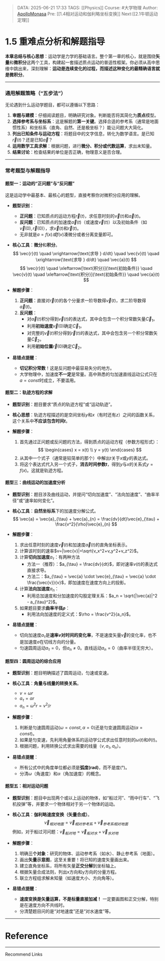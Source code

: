 > DATA: 2025-06-21 17:33
> TAGS: [[Physics]]
> Course: #大学物理
> Author: [ApolloMonasa](https://github.com/ApolloMonasa)
> Pre: [[1.4相对运动和伽利略坐标变换]]
> Next:[[2.1牛顿运动定理]]

# **1.5 重难点分析和解题指导**

**本章总结与核心思想**：运动学是力学的基础语言。整个第一章的核心，就是围绕**矢量**和**微积分**这两个工具，构建起一套描述质点运动的普适性框架。你必须从高中思维中跳出来，深刻理解：**运动是连续变化的过程，而描述这种变化的最精确语言就是微积分**。

---

### **通用解题策略（“五步法”）**

无论遇到什么运动学题目，都可以遵循以下思路：
1.  **审题与建模**：仔细阅读题目，明确研究对象。判断能否将其简化为**质点**模型。
2.  **选择参考系与坐标系**：这是解题的**第一关键**。选择合适的参考系（通常是地面惯性系）和坐标系（直角、自然、还是极坐标？）能让问题大大简化。
3.  **列出已知条件与运动方程**：将题目中的文字信息，转化为数学语言。是已知$\vec{r}(t)$？还是已知$\vec{a}$？
4.  **运用数学工具求解**：根据问题，进行**微分、积分或代数运算**，求出未知量。
5.  **结果讨论**：检查结果的单位是否正确，物理意义是否合理。

---

### **常考题型与解题指导**

#### **题型一：运动的“正问题”与“反问题”**

这是运动学中最基本、最核心的题型，直接考察你对微积分应用的理解。

*   **题型识别**：
    *   **正问题**：已知质点的运动方程$\vec{r}(t)$，求任意时刻的$\vec{v}(t)$和$\vec{a}(t)$。
    *   **反问题**：已知质点的加速度$\vec{a}(t)$（或速度$\vec{v}(t)$）以及初始条件（如$\vec{v}(0), \vec{r}(0)$），求$\vec{v}(t)$和$\vec{r}(t)$。
    * 无非就是$a=f(x)或f(v)$凑微分或者分离变量即可。

*   **核心工具**：**微分**和**积分**。
    $$ \vec{r}(t) \quad \xrightarrow{\text{求导 } d/dt} \quad \vec{v}(t) \quad \xrightarrow{\text{求导 } d/dt} \quad \vec{a}(t) $$
    $$ \vec{r}(t) \quad \xleftarrow[\text{积分}]{\text{初始条件}} \quad \vec{v}(t) \quad \xleftarrow[\text{积分}]{\text{初始条件}} \quad \vec{a}(t) $$

*   **解题步骤**：
    1.  **正问题**：直接对$\vec{r}(t)$的各个分量求一阶导数得$\vec{v}(t)$，求二阶导数得$\vec{a}(t)$。
    2.  **反问题**：
        *   对$\vec{a}(t)$积分得到$\vec{v}(t)$的表达式，其中会包含一个积分常数矢量$\vec{C}_1$。
        *   利用**初始速度**$\vec{v}(0)$确定$\vec{C}_1$。
        *   对完整的$\vec{v}(t)$积分得到$\vec{r}(t)$的表达式，其中会包含另一个积分常数矢量$\vec{C}_2$。
        *   利用**初始位置**$\vec{r}(0)$确定$\vec{C}_2$。

*   **易错点提醒**：
    *   **切记积分常数**！这是反问题中最容易失分的地方。
    *   大学物理中，加速度**不一定**是常量。高中熟悉的匀加速直线运动公式只在$a=const$时成立，不要滥用。

#### **题型二：轨迹方程的求解**

*   **题型识别**：题目要求“质点的轨迹方程”或“运动轨迹”。

*   **核心思想**：轨迹方程描述的是空间坐标$y$和$x$（有时还有$z$）之间的函数关系，这个关系中**不应该包含时间$t$**。

*   **解题步骤**：
    1.  首先通过正问题或反问题的方法，得到质点的运动方程（参数方程形式）：
        $$ \begin{cases} x = x(t) \\ y = y(t) \end{cases} $$
    2.  从其中一个式子（通常是较简单的那个）中解出$t$关于$x$或$y$的表达式。
    3.  将这个表达式代入另一个式子，**消去时间参数$t$**，得到$y$与$x$的关系式$y=f(x)$。这就是轨迹方程。

#### **题型三：曲线运动的加速度分析**

*   **题型识别**：题目涉及曲线运动，并提问“切向加速度”、“法向加速度”、“曲率半径”或“速率如何变化”。

*   **核心工具**：**自然坐标系**下的加速度分解公式。
    $$ \vec{a} = \vec{a}_{\tau} + \vec{a}_{n} = \frac{dv}{dt}\vec{e}_{\tau} + \frac{v^2}{\rho}\vec{e}_{n} $$

*   **解题步骤**：
    1.  求出任意时刻的速度$\vec{v}(t)$和加速度$\vec{a}(t)$的直角坐标表示。
    2.  计算该时刻的速率$v=|\vec{v}|=\sqrt{v_x^2+v_y^2+v_z^2}$。
    3.  计算**切向加速度**$a_{\tau}$：有两种方法
        *   方法一（推荐）：$a_{\tau} = \frac{dv}{dt}$，即对速率$v(t)$的表达式直接求导。
        *   方法二：$a_{\tau} = \vec{a} \cdot \vec{e}_{\tau} = \vec{a} \cdot \frac{\vec{v}}{v}$，即加速度在速度方向上的投影。
    4.  计算**法向加速度**$a_n$：
        *   利用总加速度和分加速度的勾股定理关系：$a_n = \sqrt{|\vec{a}|^2 - a_{\tau}^2}$。
    5.  如果题目要求**曲率半径$\rho$**：
        *   利用法向加速度的定义式：$\rho = \frac{v^2}{a_n}$。

*   **易错点提醒**：
    *   切向加速度$a_{\tau}$是**速率$v$对时间的变化率**，不是速度矢量$\vec{v}$的变化率，也不是加速度$a$在切线方向的分量。
    *   匀速圆周运动$a_{\tau}=0$，但$a_n \neq 0$。直线运动$a_n=0$（曲率半径无穷大）。

#### **题型四：圆周运动的综合应用**

*   **题型识别**：题目明确描述了圆周运动，匀速或变速。

*   **核心工具**：**角量与线量的转换关系**。
    *   $v = \omega r$
    *   $a_{\tau} = \alpha r$
    *   $a_n = \omega^2 r = v^2/r$

*   **解题步骤**：
    1.  判断是匀速圆周运动($\omega=const, \alpha=0$)还是匀变速圆周运动($\alpha=const$)。
    2.  如果是匀变速，先利用角量体系的运动学公式求出任意时刻的$\omega(t)$和$\theta(t)$。
    3.  根据问题，利用转换公式求出需要的线量（$v, a_{\tau}, a_n$）。

*   **易错点提醒**：
    *   所有公式中的角度单位都必须是**弧度(rad)**，而不是度(°)。
    *   分清$\omega$（角速度）和$\alpha$（角加速度）的概念。

#### **题型五：相对运动问题**

*   **题型识别**：题目中出现两个或以上运动的物体，如“船过河”、“雨中行车”、“飞机投弹”等，并要求一个物体相对于另一个物体的运动。

*   **核心工具**：**伽利略速度变换（矢量合成）**。
    $$ \vec{v}_{相对地面} = \vec{v}_{相对参考系} + \vec{v}_{参考系相对地面} $$
    例如，对于船过河问题：$\vec{v}_{船对地} = \vec{v}_{船对水} + \vec{v}_{水对地}$

*   **解题步骤**：
    1.  明确**三个对象**：研究的物体、运动参考系（如水）、静止参考系（地面）。
    2.  画出**矢量示意图**，这至关重要！将已知的速度矢量画出来。
    3.  建立直角坐标系，将所有矢量**正交分解**到坐标轴上。
    4.  根据矢量合成法则，列出x方向和y方向的分量方程。
    5.  联立方程组求解未知量（如速度大小、方向角等）。

*   **易错点提醒**：
    *   **速度变换是矢量运算，不是标量直接加减！** 一定要画图和正交分解，特别是在速度方向不共线时。
    *   分清楚题目问的是“对地速度”还是“对水速度”等。

---
# Reference


---
Recommend Links